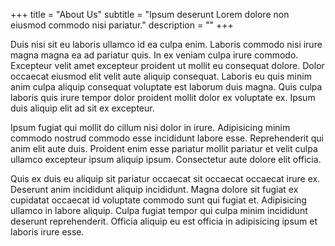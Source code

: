+++
title = "About Us"
subtitle = "Ipsum deserunt Lorem dolore non eiusmod commodo nisi pariatur."
description = ""
+++

Duis nisi sit eu laboris ullamco id ea culpa enim.
Laboris commodo nisi irure magna magna ea ad pariatur quis. In ex veniam culpa irure commodo. Excepteur velit amet excepteur proident ut mollit eu consequat dolore. Dolor occaecat eiusmod elit velit aute aliquip consequat. Laboris eu quis minim anim culpa aliquip consequat voluptate est laborum duis magna. Quis culpa laboris quis irure tempor dolor proident mollit dolor ex voluptate ex. Ipsum duis aliquip elit ad sit ex excepteur.

Ipsum fugiat qui mollit do cillum nisi dolor in irure. Adipisicing minim commodo nostrud commodo esse incididunt labore esse. Reprehenderit qui anim elit aute duis. Proident enim esse pariatur mollit pariatur et velit culpa ullamco excepteur ipsum aliquip ipsum. Consectetur aute dolore elit officia.

Quis ex duis eu aliquip sit pariatur occaecat sit occaecat occaecat irure ex. Deserunt anim incididunt aliquip incididunt. Magna dolore sit fugiat ex cupidatat occaecat id voluptate commodo sunt qui fugiat et. Adipisicing ullamco in labore aliquip. Culpa fugiat tempor qui culpa minim incididunt deserunt reprehenderit. Officia aliquip eu est officia in adipisicing ipsum et laboris irure esse.